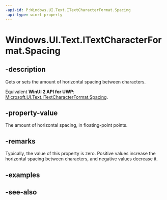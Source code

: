 ```yaml
---
-api-id: P:Windows.UI.Text.ITextCharacterFormat.Spacing
-api-type: winrt property
---
```


<!-- Property syntax
public float Spacing { get;  set; }
-->

# Windows.UI.Text.ITextCharacterFormat.Spacing

## -description
Gets or sets the amount of horizontal spacing between characters.

Equivalent **WinUI 2 API for UWP**: [Microsoft.UI.Text.ITextCharacterFormat.Spacing](/windows/winui/api/microsoft.ui.text.itextcharacterformat.spacing).

## -property-value
The amount of horizontal spacing, in floating-point points.

## -remarks
Typically, the value of this property is zero. Positive values increase the horizontal spacing between characters, and negative values decrease it.

## -examples

## -see-also
